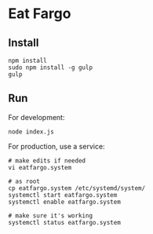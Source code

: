 Eat Fargo
=========

Install
-------

    npm install
    sudo npm install -g gulp
    gulp

Run
---
For development:

    node index.js

For production, use a service:

    # make edits if needed
    vi eatfargo.system

    # as root
    cp eatfargo.system /etc/systemd/system/
    systemctl start eatfargo.system
    systemctl enable eatfargo.system

    # make sure it's working
    systemctl status eatfargo.system
